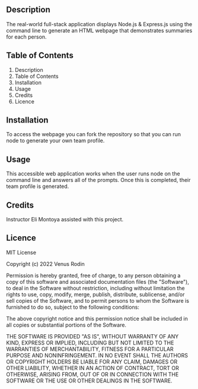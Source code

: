 ## Description 
The real-world full-stack application displays Node.js & Express.js using the command line to generate an HTML webpage that demonstrates summaries for each person. 

## Table of Contents
1. Description
2. Table of Contents
3. Installation
4. Usage
5. Credits
6. Licence

## Installation 
To access the webpage you can fork the repository so that you can run node to generate your own team profile. 

## Usage
This accessible web application works when the user runs node on the command line and answers all of the prompts. Once this is completed, their team profile is generated.

## Credits
Instructor Eli Montoya assisted with this project. 

## Licence 
MIT License

Copyright (c) 2022 Venus Rodin

Permission is hereby granted, free of charge, to any person obtaining a copy of this software and associated documentation files (the "Software"), to deal in the Software without restriction, including without limitation the rights to use, copy, modify, merge, publish, distribute, sublicense, and/or sell copies of the Software, and to permit persons to whom the Software is furnished to do so, subject to the following conditions:

The above copyright notice and this permission notice shall be included in all copies or substantial portions of the Software.

THE SOFTWARE IS PROVIDED "AS IS", WITHOUT WARRANTY OF ANY KIND, EXPRESS OR IMPLIED, INCLUDING BUT NOT LIMITED TO THE WARRANTIES OF MERCHANTABILITY, FITNESS FOR A PARTICULAR PURPOSE AND NONINFRINGEMENT. IN NO EVENT SHALL THE AUTHORS OR COPYRIGHT HOLDERS BE LIABLE FOR ANY CLAIM, DAMAGES OR OTHER LIABILITY, WHETHER IN AN ACTION OF CONTRACT, TORT OR OTHERWISE, ARISING FROM, OUT OF OR IN CONNECTION WITH THE SOFTWARE OR THE USE OR OTHER DEALINGS IN THE SOFTWARE.